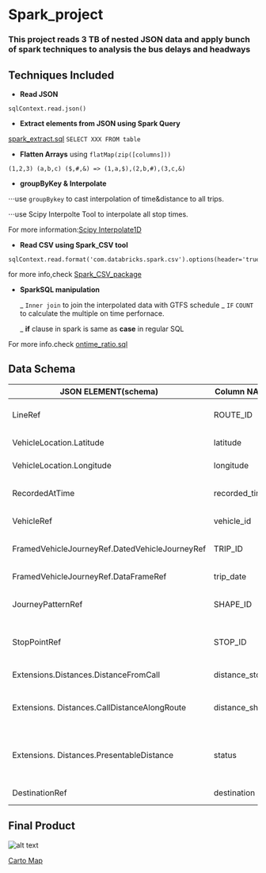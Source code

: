 # Spark_project

### This project reads 3 TB of nested JSON data and apply bunch of spark techniques to analysis the bus delays and headways

## Techniques Included

- __Read JSON__
```
sqlContext.read.json()
```
- __Extract elements from JSON using Spark Query__

[spark_extract.sql](https://github.com/sarangof/Bus-Capstone/blob/master/Spark/spark_extract.sql)
`SELECT XXX FROM table`

- __Flatten Arrays__ using `flatMap(zip([columns]))`
```
(1,2,3) (a,b,c) ($,#,&) => (1,a,$),(2,b,#),(3,c,&)
```
- __groupByKey & Interpolate__

⋅⋅⋅use `groupBykey` to cast interpolation of time&distance to all trips.

⋅⋅⋅use Scipy Interpolte Tool to interpolate all stop times.

For more information:[Scipy Interpolate1D](http://docs.scipy.org/doc/scipy/reference/generated/scipy.interpolate.interp1d.html#scipy.interpolate.interp1d)

- __Read CSV using Spark_CSV tool__
```
sqlContext.read.format('com.databricks.spark.csv').options(header='true').load()
```
for more info,check [Spark_CSV_package](https://github.com/databricks/spark-csv)

- __SparkSQL manipulation__

  _ `Inner join`  to join the interpolated data with GTFS schedule
  _ `IF` `COUNT` to calculate the multiple on time perfornace.

    _ __if__ clause in spark is same as __case__ in regular SQL

For more info.check [ontime_ratio.sql](https://github.com/sarangof/Bus-Capstone/blob/master/Spark/ontime_ratio/ontime_ratio.sql)

## Data Schema
| JSON ELEMENT(schema)                           | Column NAME    | explanation                                   |
|------------------------------------------------|----------------|-----------------------------------------------|
| LineRef                                        | ROUTE_ID       | Name of bus line(B42)                         |
| VehicleLocation.Latitude                       | latitude       | latitude of record                            |
| VehicleLocation.Longitude                      | longitude      | longitude of record                           |
| RecordedAtTime                                 | recorded_time  | What time it get recorded                     |
| VehicleRef                                     | vehicle_id     | ID of vehicle                                 |
| FramedVehicleJourneyRef.DatedVehicleJourneyRef | TRIP_ID        | Same as trip_id in GTFS*                      |
| FramedVehicleJourneyRef.DataFrameRef           | trip_date      | Date of the trip                              |
| JourneyPatternRef                              | SHAPE_ID       | Same as shape_id in GTFS*                     |
| StopPointRef                                   | STOP_ID        | Id of next stop(Same as stop_id in GTFS)      |
| Extensions.Distances.DistanceFromCall          | distance_stop  | Distance to next stop                         |
| Extensions. Distances.CallDistanceAlongRoute   | distance_shape | Stop_s total distance along the shape         |
| Extensions. Distances.PresentableDistance      | status         | Report the current status of bus to next stop |
| DestinationRef                                 | destination    | Headsign of bus                               |
## Final Product
![alt text](https://github.com/sarangof/Bus-Capstone/blob/master/plots/on_time_performance_stops.png "Sample of on time performance")

[Carto Map](https://saf537.carto.com/viz/c21efdeb-ec45-45f2-b2d3-c47993bb89ff/public_map)

